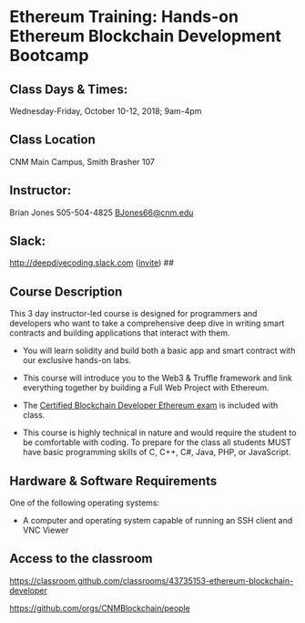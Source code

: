 # Ethereum Training: Hands-on Ethereum Blockchain Development Bootcamp #

## Class Days & Times:  ##  
Wednesday-Friday, October 10-12, 2018; 9am-4pm

## Class Location ##
CNM Main Campus, Smith Brasher 107

## Instructor: ##	
Brian Jones 505-504-4825 BJones66@cnm.edu 

## Slack: ## 
http://deepdivecoding.slack.com ([invite]( https://join.slack.com/t/deepdivecoding/shared_invite/enQtNDM5NTk0OTI5NzgwLTU2M2JmNTczMDY3NjY2OWQwNWUyNjZiODg3OTE1NDY2YjllN2JlZTgwMjViNTk1OTdkNzY3NWFiMTYzMGU3MTA)) ##
	
## Course Description ##
This 3 day instructor-led course is designed for programmers and developers who want to take a comprehensive deep dive in writing smart contracts and building applications that interact with them.
* You will learn solidity and build both a basic app and smart contract with our exclusive hands-on labs.

* This course will introduce you to the Web3 & Truffle framework  and link everything together by building a Full Web Project with Ethereum.

* The [Certified Blockchain Developer Ethereum exam](https://blockchaintrainingalliance.com/products/cbde) is included with class.

* This course is highly technical in nature and would require the student to be comfortable with coding. To prepare for the class all students MUST have basic programming skills of C, C++, C#, Java, PHP,  or JavaScript.

## Hardware & Software Requirements ##
One of the following operating systems:
* A computer and operating system capable of running an SSH client and VNC Viewer 

## Access to the classroom ##
https://classroom.github.com/classrooms/43735153-ethereum-blockchain-developer

https://github.com/orgs/CNMBlockchain/people
